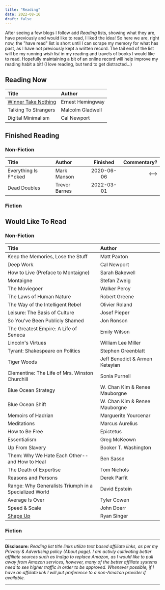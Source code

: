 ```yaml
---
title: "Reading"
date: 2022-08-16
draft: false
---
```


After seeing a few blogs I follow add *Reading* lists, showing what they are, have previously and would like to read, I liked the idea!
So here we are, right now, the "have read" list is short until I can scrape my memory for what has past, as I have not previously kept a written record.
The tail end of the list will be my running *wish list* in my reading and travels of books I would like to read. Hopefully maintaining a bit of an online
record will help improve my reading habit a bit! (I love reading, but tend to get distracted...)

## Reading Now

| Title | Author |
|:------|:-------|
| [Winner Take Nothing](https://amzn.to/2Y9A0pX) | Ernest Hemingway |
| Talking To Strangers | Malcolm Gladwell |
| Digital Minimalism | Cal Newport |

## Finished Reading

### Non-Fiction

| Title | Author | Finished | Commentary? |
|:------|:-------|:--------:|------------:|
| Everything Is F*cked | Mark Manson | 2020-06-06 | <--> |
| Dead Doubles | Trevor Barnes | 2022-03-01 | |


### Fiction


## Would Like To Read

### Non-Fiction

| Title | Author |
|:------|:-------|
| Keep the Memories, Lose the Stuff | Matt Paxton |
| Deep Work | Cal Newport |
| How to Live (Preface to Montaigne) | Sarah Bakewell |
| Montaigne | Stefan Zweig |
| The Moviegoer | Walker Percy |
| The Laws of Human Nature | Robert Greene |
| The Way of the Intelligent Rebel | Olivier Roland |
| Leisure: The Basis of Culture | Josef Pieper |
| So You've Been Publicly Shamed | Jon Ronson |
| The Greatest Empire: A Life of Seneca | Emily Wilson |
| Lincoln's Virtues | William Lee Miller |
| Tyrant: Shakespeare on Politics | Stephen Greenblatt |
| Tiger Woods | Jeff Benedict & Armen Keteyian |
| Clementine: The Life of Mrs. Winston Churchill | Sonia Purnell |
| Blue Ocean Strategy | W. Chan Kim & Renee Mauborgne |
| Blue Ocean Shift | W. Chan Kim & Renee Mauborgne |
| Memoirs of Hadrian | Marguerite Yourcenar |
| Meditations | Marcus Aurelius |
| How to Be Free | Epictetus |
| Essentialism | Greg McKeown |
| Up From Slavery | Booker T. Washington |
| Them: Why We Hate Each Other--and How to Heal | Ben Sasse |
| The Death of Expertise | Tom Nichols |
| Reasons and Persons | Derek Parfit |
| Range: Why Generalists Triumph in a Specialized World | David Epstein |
| Average Is Over | Tyler Cowen |
| Speed & Scale | John Doerr |
| [Shape Up](https://basecamp.com/shapeup) | Ryan Singer |


### Fiction



---

**Disclosure:** *Reading list title links utilize text based affiliate links, as per my Privacy & Advertising policy (About page). I am activly cultivating better affiliate sources such as Indigo to replace Amazon, as I would like to pull away
from Amazon services, however, many of the better affiliate systems need to see higher traffic in order to be approved. Whenever possible, if I have an affiliate link I will put preference to a non-Amazon provider if available.*

---
